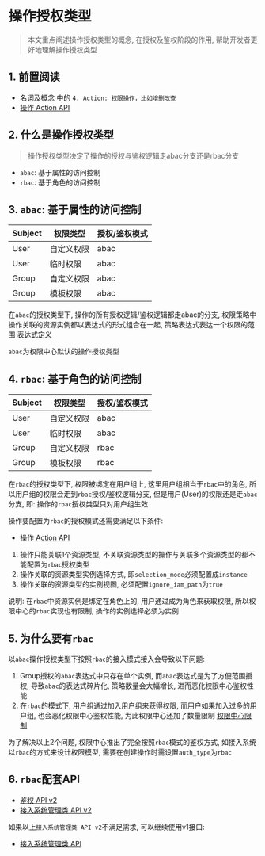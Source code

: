 # 操作授权类型

> 本文重点阐述操作授权类型的概念, 在授权及鉴权阶段的作用, 帮助开发者更好地理解操作授权类型

## 1. 前置阅读

- [名词及概念](../Reference/API/02-Model/00-Concepts.md) 中的 `4. Action: 权限操作，比如增删改查`
- [操作 Action API](../Reference/API/02-Model/13-Action.md)

## 2. 什么是操作授权类型

> 操作授权类型决定了操作的授权与鉴权逻辑走abac分支还是rbac分支

- `abac`: 基于属性的访问控制
- `rbac`: 基于角色的访问控制

## 3. `abac`: 基于属性的访问控制

| Subject | 权限类型   | 授权/鉴权模式 |
| ------- | ---------- | ------------- |
| User    | 自定义权限 | abac          |
| User    | 临时权限   | abac          |
| Group   | 自定义权限 | abac          |
| Group   | 模板权限   | abac          |

在`abac`的授权类型下, 操作的所有授权逻辑/鉴权逻辑都走abac的分支, 权限策略中操作关联的资源实例都以表达式的形式组合在一起, 策略表达式表达一个权限的范围 [表达式定义](../Reference/Expression/01-Schema.md)

`abac`为权限中心默认的操作授权类型

## 4. `rbac`: 基于角色的访问控制

| Subject | 权限类型   | 授权/鉴权模式 |
| ------- | ---------- | ------------- |
| User    | 自定义权限 | abac          |
| User    | 临时权限   | abac          |
| Group   | 自定义权限 | rbac          |
| Group   | 模板权限   | rbac          |

在`rbac`的授权类型下, 权限被绑定在用户组上, 这里用户组相当于`rbac`中的角色, 所以用户组的权限会走到`rbac`授权/鉴权逻辑分支, 但是用户(User)的权限还是走`abac`分支, 即: 操作的`rbac`授权类型只对用户组生效

操作要配置为`rbac`的授权模式还需要满足以下条件:

- [操作 Action API](../Reference/API/02-Model/13-Action.md)

1. 操作只能关联1个资源类型, 不关联资源类型的操作与关联多个资源类型的都不能配置为`rbac`授权类型
2. 操作关联的资源类型实例选择方式, 即`selection_mode`必须配置成`instance`
3. 操作关联的资源类型的实例视图, 必须配置`ignore_iam_path`为`true`

说明: 在`rbac`中资源实例是绑定在角色上的, 用户通过成为角色来获取权限, 所以权限中心的`rbac`实现也有限制, 操作的实例选择必须为实例

## 5. 为什么要有`rbac`

以`abac`操作授权类型下按照`rbac`的接入模式接入会导致以下问题:

1. Group授权的`abac`表达式中只存在单个实例, 而`abac`表达式是为了方便范围授权, 导致`abac`的表达式碎片化, 策略数量会大幅增长, 进而恶化权限中心鉴权性能
2. 在`rbac`的模式下, 用户组通过加入用户组来获得权限, 而用户如果加入过多的用户组, 也会恶化权限中心鉴权性能, 为此权限中心还加了数量限制 [权限中心限制](./07-Limit.md)

为了解决以上2个问题, 权限中心推出了完全按照`rbac`模式的鉴权方式, 如接入系统以`rbac`的方式来设计权限模型, 需要在创建操作时需设置`auth_type`为`rbac`

## 6. `rbac`配套API

- [鉴权 API v2](../Reference/APIv2/04-Auth/02-DirectAPI.md)
- [接入系统管理类 API v2](../Reference/APIv2/10-Management/00-API.md)

如果以上`接入系统管理类 API v2`不满足需求, 可以继续使用v1接口:

- [接入系统管理类 API](../Reference/API/10-Management/00-API.md)
